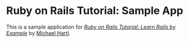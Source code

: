 # Ruby on Rails Tutorial: Sample App

This is a sample application for [*Ruby on Rails Tutorial: Learn Rails by Example*](http://railstutorial.org/) by [Michael Hartl](http://michaelhartl.com/).
